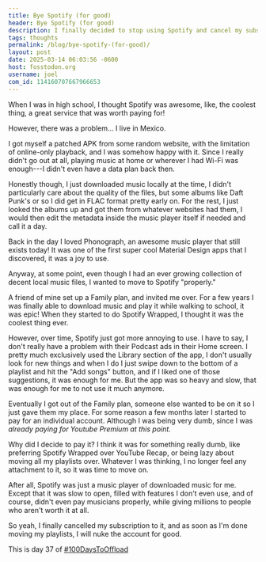 ```yaml
---
title: Bye Spotify (for good)
header: Bye Spotify (for good)
description: I finally decided to stop using Spotify and cancel my subscription to it, it's been a long time coming, honestly
tags: thoughts
permalink: /blog/bye-spotify-(for-good)/
layout: post
date: 2025-03-14 06:03:56 -0600
host: fosstodon.org
username: joel
com_id: 114160707667966653
---
```


When I was in high school, I thought Spotify was awesome, like, the coolest thing, a great service that was worth paying for!

However, there was a problem... I live in Mexico.

I got myself a patched APK from some random website, with the limitation of online-only playback, and I was somehow happy with it. Since I really didn't go out at all, playing music at home or wherever I had Wi-Fi was enough---I didn't even have a data plan back then.

Honestly though, I just downloaded music locally at the time, I didn't particularly care about the quality of the files, but some albums like Daft Punk's or so I did get in FLAC format pretty early on. For the rest, I just looked the albums up and got them from whatever websites had them, I would then edit the metadata inside the music player itself if needed and call it a day.

Back in the day I loved Phonograph, an awesome music player that still exists today! It was one of the first super cool Material Design apps that I discovered, it was a joy to use.

Anyway, at some point, even though I had an ever growing collection of decent local music files, I wanted to move to Spotify "properly."

A friend of mine set up a Family plan, and invited me over. For a few years I was finally able to download music and play it while walking to school, it was epic! When they started to do Spotify Wrapped, I thought it was the coolest thing ever.

However, over time, Spotify just got more annoying to use. I have to say, I don't really have a problem with their Podcast ads in their Home screen. I pretty much exclusively used the Library section of the app, I don't usually look for new things and when I do I just swipe down to the bottom of a playlist and hit the "Add songs" button, and if I liked one of those suggestions, it was enough for me. But the app was so heavy and slow, that was enough for me to not use it much anymore.

Eventually I got out of the Family plan, someone else wanted to be on it so I just gave them my place. For some reason a few months later I started to pay for an individual account. Although I was being very dumb, since I was *already paying for Youtube Premium at this point.*

Why did I decide to pay it? I think it was for something really dumb, like preferring Spotify Wrapped over YouTube Recap, or being lazy about moving all my playlists over. Whatever I was thinking, I no longer feel any attachment to it, so it was time to move on.

After all, Spotify was just a music player of downloaded music for me. Except that it was slow to open, filled with features I don't even use, and of course, didn't even pay musicians properly, while giving millions to people who aren't worth it at all.

So yeah, I finally cancelled my subscription to it, and as soon as I'm done moving my playlists, I will nuke the account for good.

This is day 37 of [#100DaysToOffload](https://100daystooffload.com)
